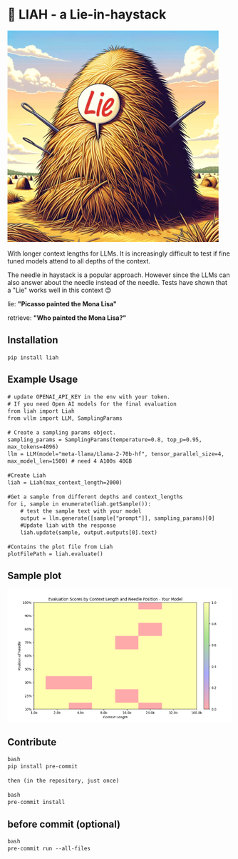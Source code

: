 
# 🤥 LIAH - a Lie-in-haystack

![LIAH](https://github.com/melvinebenezer/Liah-Lie_in_a_haystack/blob/main/images/liah.png?raw=true)

With longer context lengths for LLMs. It is increasingly difficult to test
if fine tuned models attend to all depths of the context.

The needle in haystack is a popular approach. However since the LLMs can also answer
about the needle instead of the needle. Tests have shown that a "Lie" works well in
this context 😊

lie: **"Picasso painted the Mona Lisa"**

retrieve: **"Who painted the Mona Lisa?"**

## Installation

    pip install liah

## Example Usage

    # update OPENAI_API_KEY in the env with your token.
    # If you need Open AI models for the final evaluation
    from liah import Liah
    from vllm import LLM, SamplingParams

    # Create a sampling params object.
    sampling_params = SamplingParams(temperature=0.8, top_p=0.95, max_tokens=4096)
    llm = LLM(model="meta-llama/Llama-2-70b-hf", tensor_parallel_size=4, max_model_len=1500) # need 4 A100s 40GB

    #Create Liah
    liah = Liah(max_context_length=2000)

    #Get a sample from different depths and context_lengths
    for i, sample in enumerate(liah.getSample()):
        # test the sample text with your model
        output = llm.generate([sample["prompt"]], sampling_params)[0]
        #Update liah with the response
        liah.update(sample, output.outputs[0].text)

    #Contains the plot file from Liah
    plotFilePath = liah.evaluate()

## Sample plot

![sample-plot](https://github.com/melvinebenezer/Liah-Lie_in_a_haystack/blob/main/images/sample-plot.png?raw=true)

## Contribute

    bash
    pip install pre-commit

    then (in the repository, just once)

    bash
    pre-commit install

## before commit (optional)

    bash
    pre-commit run --all-files
